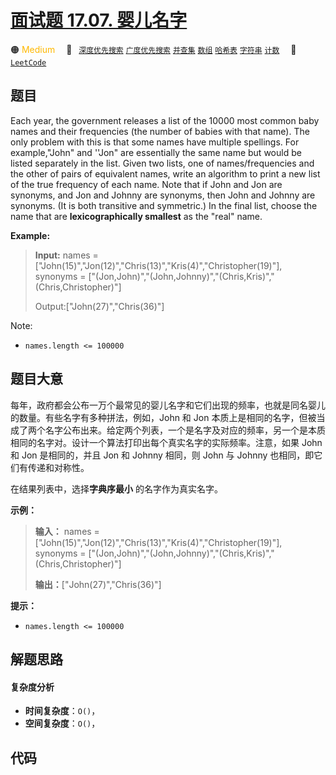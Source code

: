 # [面试题 17.07. 婴儿名字](https://leetcode.cn/problems/baby-names-lcci)

🟠 <font color=#ffb800>Medium</font>&emsp; 🔖&ensp; [`深度优先搜索`](/tag/depth-first-search.md) [`广度优先搜索`](/tag/breadth-first-search.md) [`并查集`](/tag/union-find.md) [`数组`](/tag/array.md) [`哈希表`](/tag/hash-table.md) [`字符串`](/tag/string.md) [`计数`](/tag/counting.md)&emsp; 🔗&ensp;[`LeetCode`](https://leetcode.cn/problems/baby-names-lcci)

## 题目

Each year, the government releases a list of the 10000 most common baby names
and their frequencies (the number of babies with that name). The only problem
with this is that some names have multiple spellings. For example,"John" and
''Jon" are essentially the same name but would be listed separately in the
list. Given two lists, one of names/frequencies and the other of pairs of
equivalent names, write an algorithm to print a new list of the true frequency
of each name. Note that if John and Jon are synonyms, and Jon and Johnny are
synonyms, then John and Johnny are synonyms. (It is both transitive and
symmetric.) In the final list, choose the name that are **lexicographically
smallest** as the "real" name.

**Example:**

> 
> 
> 
> 
> 
> **Input:** names = ["John(15)","Jon(12)","Chris(13)","Kris(4)","Christopher(19)"], synonyms = ["(Jon,John)","(John,Johnny)","(Chris,Kris)","(Chris,Christopher)"]
> 
> Output:["John(27)","Chris(36)"]

Note:

  * `names.length <= 100000`


## 题目大意

每年，政府都会公布一万个最常见的婴儿名字和它们出现的频率，也就是同名婴儿的数量。有些名字有多种拼法，例如，John 和 Jon
本质上是相同的名字，但被当成了两个名字公布出来。给定两个列表，一个是名字及对应的频率，另一个是本质相同的名字对。设计一个算法打印出每个真实名字的实际频率。注意，如果
John 和 Jon 是相同的，并且 Jon 和 Johnny 相同，则 John 与 Johnny 也相同，即它们有传递和对称性。

在结果列表中，选择**字典序最小** 的名字作为真实名字。

**示例：**

> 
> 
> 
> 
> 
> **输入：** names = ["John(15)","Jon(12)","Chris(13)","Kris(4)","Christopher(19)"], synonyms = ["(Jon,John)","(John,Johnny)","(Chris,Kris)","(Chris,Christopher)"]
> 
> **输出：**["John(27)","Chris(36)"]

**提示：**

  * `names.length <= 100000`


## 解题思路

#### 复杂度分析

- **时间复杂度**：`O()`，
- **空间复杂度**：`O()`，

## 代码

```javascript

```